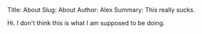 Title: About
Slug: About
Author: Alex
Summary: This really sucks.


Hi. I don't think this is what I am supposed to be doing.